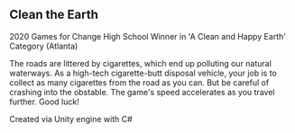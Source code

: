 ## Clean the Earth
2020 Games for Change High School Winner in 'A Clean and Happy Earth' Category (Atlanta)

The roads are littered by cigarettes, which end up polluting our natural waterways. As a high-tech cigarette-butt disposal vehicle, your job is to collect as many cigarettes from the road as you can. But be careful of crashing into the obstable. The game's speed accelerates as you travel further. Good luck!

Created via Unity engine with C#
